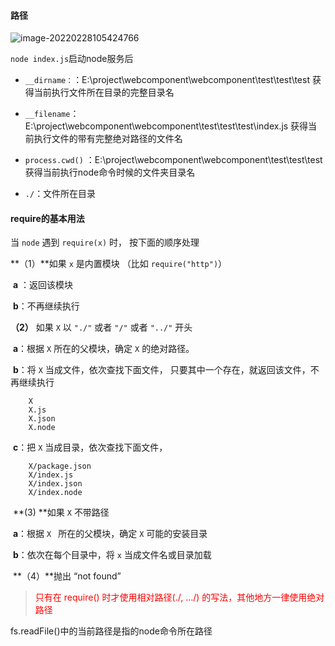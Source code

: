 #### 路径



![image-20220228105424766](E:\project\vue-blog-ts\src\assets\note\js\img\node-path.png)

`node index.js`启动node服务后

+ `__dirname：`：E:\project\webcomponent\webcomponent\test\test\test  获得当前执行文件所在目录的完整目录名

+ `__filename`：E:\project\webcomponent\webcomponent\test\test\test\index.js 获得当前执行文件的带有完整绝对路径的文件名
+ `process.cwd()` ：E:\project\webcomponent\webcomponent\test\test\test  获得当前执行node命令时候的文件夹目录名 
+ `./`：文件所在目录

#### require的基本用法

当 `node` 遇到 `require(x)` 时， 按下面的顺序处理

**（1）**如果 `x` 是内置模块 （比如 `require("http")`）

​		**a** ：返回该模块

​		**b**：不再继续执行

**（2）** 如果 `X` 以 `"./"` 或者 `"/"` 或者 `"../"` 开头

​		**a**：根据 `X` 所在的父模块，确定 `X` 的绝对路径。

​		**b**：将 `X` 当成文件，依次查找下面文件， 只要其中一个存在，就返回该文件，不再继续执行

```
	X
	X.js
	X.json
	X.node
```

​		**c**：把 `X` 当成目录，依次查找下面文件，

```
	X/package.json
	X/index.js
	X/index.json
	X/index.node
```



​	**(3) **如果 `X` 不带路径

​			**a**：根据 `X ` 所在的父模块，确定 `X` 可能的安装目录

​			**b**：依次在每个目录中，将 `x` 当成文件名或目录加载

​	**（4）**抛出 “not found”



> <font color=red>只有在 require() 时才使用相对路径(./, …/) 的写法，其他地方一律使用绝对路径</font>



fs.readFile()中的当前路径是指的node命令所在路径
